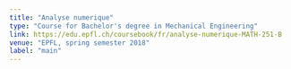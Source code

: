 ```yaml
---
title: "Analyse numerique"
type: "Course for Bachelor's degree in Mechanical Engineering"
link: https://edu.epfl.ch/coursebook/fr/analyse-numerique-MATH-251-B
venue: "EPFL, spring semester 2018"
label: "main"
---
```


